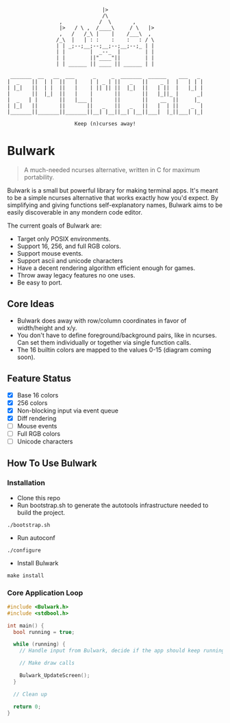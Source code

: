 ```
                               |>
                               /\
                 ,            /  \       ,
                 |>   / \ ,  /____\     / \   |>
                 ,   /   /_\ |    |    /___\  ,
                /_\  |   | : :    :    :   : / \
                | | _;--;__;--;__;--;__;--;_ | |
                | |        |  _--_  |        | |
                | |        ||"____"||        | |
                | | ______ || ____ || ______ | |

 _______  __   __  ___      _     _  _______  ______    ___   _ 
|  _    ||  | |  ||   |    | | _ | ||   _   ||    _ |  |   | | |
| |_|   ||  | |  ||   |    | || || ||  |_|  ||   | ||  |   |_| |
|       ||  |_|  ||   |    |       ||       ||   |_||_ |      _|
|  _   | |       ||   |___ |       ||       ||    __  ||     |_ 
| |_|   ||       ||       ||   _   ||   _   ||   |  | ||    _  |
|_______||_______||_______||__| |__||__| |__||___|  |_||___| |_|

                      Keep (n)curses away!
```

# Bulwark
> A much-needed ncurses alternative, written in C for maximum portability.

Bulwark is a small but powerful library for making terminal apps. It's meant to be a simple ncurses alternative that works exactly how you'd expect. By simplifying and giving functions self-explanatory names, Bulwark aims to be easily discoverable in any mondern code editor.

The current goals of Bulwark are:
* Target only POSIX environments.
* Support 16, 256, and full RGB colors.
* Support mouse events.
* Support ascii and unicode characters
* Have a decent rendering algorithm efficient enough for games.
* Throw away legacy features no one uses.
* Be easy to port.

## Core Ideas
* Bulwark does away with row/column coordinates in favor of width/height and x/y.
* You don't have to define foreground/background pairs, like in ncurses. Can set them individually or together via single function calls.
* The 16 builtin colors are mapped to the values 0-15 (diagram coming soon).

## Feature Status
- [x] Base 16 colors
- [x] 256 colors
- [x] Non-blocking input via event queue
- [x] Diff rendering
- [ ] Mouse events
- [ ] Full RGB colors
- [ ] Unicode characters

## How To Use Bulwark
### Installation
* Clone this repo
* Run bootstrap.sh to generate the autotools infrastructure needed to build the project.
```
./bootstrap.sh
```
* Run autoconf
```
./configure
```
* Install Bulwark
```
make install
```

### Core Application Loop
```c
#include <Bulwark.h>
#include <stdbool.h>

int main() {
  bool running = true;

  while (running) {
    // Handle input from Bulwark, decide if the app should keep running.

    // Make draw calls

    Bulwark_UpdateScreen();
  }

  // Clean up

  return 0;
}
```
